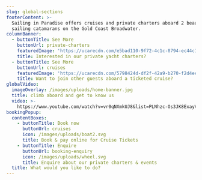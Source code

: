 ```yaml
---
slug: global-sections
footerContent: >-
  Sailing in Paradise offers cruises and private charters aboard 2 beautiful
  sailing catamarans on the Gold Coast Broadwater.
columnBanner:
  - buttonTitle: See More
    buttonUrl: private-charters
    featuredImage: 'https://ucarecdn.com/e5bad110-9f72-4c1c-8794-ec44c147d0ed/'
    title: Interested in our private yacht charters?
  - buttonTitle: See More
    buttonUrl: cruises
    featuredImage: 'https://ucarecdn.com/5798424d-df2f-42a9-b270-f2d4eec3dcd8/'
    title: Want to join other guests aboard a ticketed cruise?
globalVideo:
  imageOverlay: /images/uploads/home-banner.jpg
  title: climb aboard and get to know us
  video: >-
    https://www.youtube.com/watch?v=vr0qNXmkUJ8&list=PLNhzc-Os3JK8ExayVzzoHVvP2c0-4_oqt
bookingPopup:
  contentBoxes:
    - buttonTitle: Book now
      buttonUrl: cruises
      icon: /images/uploads/boat2.svg
      title: Book & pay online for Cruise Tickets
    - buttonTitle: Enquire
      buttonUrl: booking-enquiry
      icon: /images/uploads/wheel.svg
      title: Enquire about our private charters & events
  title: What would you like to do?
---
```


